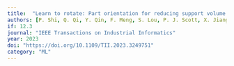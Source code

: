 ```yaml
---
title:  "Learn to rotate: Part orientation for reducing support volume via generalizable reinforcement learning"
authors: [P. Shi, Q. Qi, Y. Qin, F. Meng, S. Lou, P. J. Scott, X. Jiang]
if: 12.3
journal: "IEEE Transactions on Industrial Informatics"
year: 2023
doi: "https://doi.org/10.1109/TII.2023.3249751"
category: "ML"
---
```

